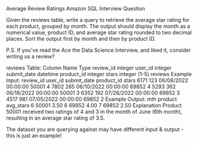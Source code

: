 Average Review Ratings
Amazon SQL Interview Question

Given the reviews table, write a query to retrieve the average star rating for each product, grouped by month. The output should display the month as a numerical value, product ID, and average star rating rounded to two decimal places. Sort the output first by month and then by product ID.

P.S. If you've read the Ace the Data Science Interview, and liked it, consider writing us a review?

reviews Table:
Column Name	Type
review_id	integer
user_id	integer
submit_date	datetime
product_id	integer
stars	integer (1-5)
reviews Example Input:
review_id	user_id	submit_date	product_id	stars
6171	123	06/08/2022 00:00:00	50001	4
7802	265	06/10/2022 00:00:00	69852	4
5293	362	06/18/2022 00:00:00	50001	3
6352	192	07/26/2022 00:00:00	69852	3
4517	981	07/05/2022 00:00:00	69852	2
Example Output:
mth	product	avg_stars
6	50001	3.50
6	69852	4.00
7	69852	2.50
Explanation
Product 50001 received two ratings of 4 and 3 in the month of June (6th month), resulting in an average star rating of 3.5.

The dataset you are querying against may have different input & output - this is just an example!
